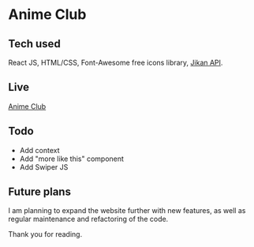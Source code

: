 # Anime Club



## Tech used

React JS, HTML/CSS, Font-Awesome free icons library, [Jikan API](https://jikan.moe/). 

## Live

[Anime Club](https://aniime-club.netlify.app/)

## Todo

- Add context
- Add "more like this" component
- Add Swiper JS

## Future plans

I am planning to expand the website further with new features, as well as regular maintenance and refactoring of the code.

Thank you for reading.
